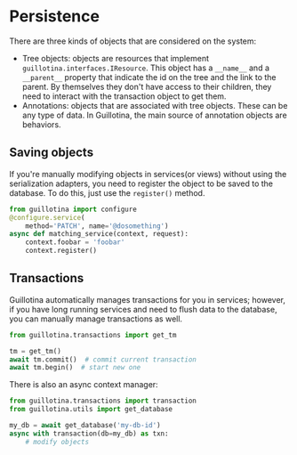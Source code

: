 # Persistence

There are three kinds of objects that are considered on the system:


- Tree objects: objects are resources that implement `guillotina.interfaces.IResource`.
  This object has a `__name__` and a `__parent__` property that indicate the id
  on the tree and the link to the parent. By themselves they don't have access to
  their children, they need to interact with the transaction object to get them.
- Annotations: objects that are associated with tree objects. These can be
  any type of data. In Guillotina, the main source of annotation objects are
  behaviors.


## Saving objects

If you're manually modifying objects in services(or views) without using
the serialization adapters, you need to register the object to be saved
to the database. To do this, just use the `register()` method.


```python
from guillotina import configure
@configure.service(
    method='PATCH', name='@dosomething')
async def matching_service(context, request):
    context.foobar = 'foobar'
    context.register()
```


## Transactions

Guillotina automatically manages transactions for you in services; however,
if you have long running services and need to flush data to the database,
you can manually manage transactions as well.

```python
from guillotina.transactions import get_tm

tm = get_tm()
await tm.commit()  # commit current transaction
await tm.begin()  # start new one
```

There is also an async context manager:

```python
from guillotina.transactions import transaction
from guillotina.utils import get_database

my_db = await get_database('my-db-id')
async with transaction(db=my_db) as txn:
    # modify objects
```

